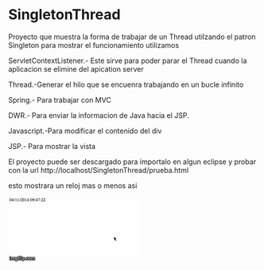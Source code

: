 SingletonThread
===============
Proyecto que muestra la forma de trabajar de un Thread utilzando el patron Singleton para mostrar el funcionamiento utilizamos

ServletContextListener.- Este sirve para poder parar el Thread cuando la aplicacion se elimine del apication server

Thread.-Generar el hilo que se encuenra trabajando en un bucle infinito

Spring.- Para trabajar con MVC

DWR.- Para enviar la informacion de Java hacia el JSP.

Javascript.-Para modificar el contenido del div

JSP.- Para mostrar la vista


El proyecto puede ser descargado para importalo en algun eclipse y probar con la url http://localhost/SingletonThread/prueba.html

esto mostrara un reloj mas o menos asi

![Settings Window](https://raw.githubusercontent.com/xola139/SingletonThread/master/SingletonThread/WebContent/images/dskq3.gif
)


